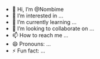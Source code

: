 - 👋 Hi, I’m @Nombime
- 👀 I’m interested in ...
- 🌱 I’m currently learning ...
- 💞️ I’m looking to collaborate on ...
- 📫 How to reach me ...
- 😄 Pronouns: ...
- ⚡ Fun fact: ...

<!---
Nombime/Nombime is a ✨ special ✨ repository because its `README.md` (this file) appears on your GitHub profile.
You can click the Preview link to take a look at your changes.
--->
